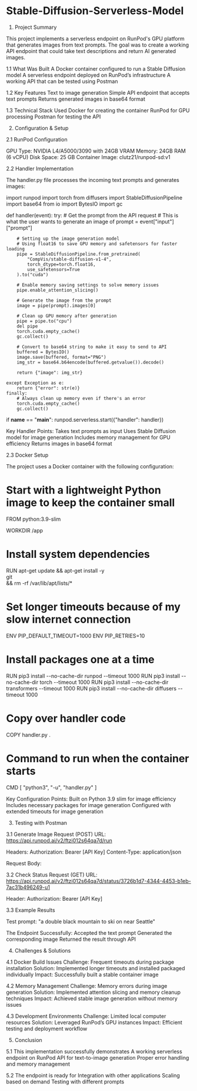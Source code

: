 # Stable-Diffusion-Serverless-Model

1. Project Summary
	
This project implements a serverless endpoint on RunPod's GPU platform that generates images from text prompts. The goal was to create a working API endpoint that could take text descriptions and return AI generated images. 

1.1 What Was Built 
A Docker container configured to run a Stable Diffusion model
A serverless endpoint deployed on RunPod’s infrastructure 
A working API that can be tested using Postman 

1.2 Key Features
Text to image generation 
Simple API endpoint that accepts text prompts
Returns generated images in base64 format 

1.3 Technical Stack Used
Docker for creating the container 
RunPod for GPU processing 
Postman for testing the API 

2. Configuration & Setup 

2.1 RunPod Configuration



GPU Type: NVIDIA L4/A5000/3090 with 24GB VRAM
Memory: 24GB RAM (6 vCPU)
Disk Space: 25 GB
Container Image: clutz21/runpod-sd:v1

2.2 Handler Implementation

The handler.py file processes the incoming text prompts and generates images: 

import runpod
import torch
from diffusers import StableDiffusionPipeline
import base64
from io import BytesIO
import gc

def handler(event):
    try:
        # Get the prompt from the API request
        # This is what the user wants to generate an image of
        prompt = event["input"]["prompt"]

        # Setting up the image generation model
        # Using float16 to save GPU memory and safetensors for faster loading
        pipe = StableDiffusionPipeline.from_pretrained(
            "CompVis/stable-diffusion-v1-4",
            torch_dtype=torch.float16,
            use_safetensors=True
        ).to("cuda")

        # Enable memory saving settings to solve memory issues
        pipe.enable_attention_slicing()

        # Generate the image from the prompt
        image = pipe(prompt).images[0]

        # Clean up GPU memory after generation
        pipe = pipe.to("cpu")
        del pipe
        torch.cuda.empty_cache()
        gc.collect()

        # Convert to base64 string to make it easy to send to API
        buffered = BytesIO()
        image.save(buffered, format="PNG")
        img_str = base64.b64encode(buffered.getvalue()).decode()

        return {"image": img_str}

    except Exception as e:
        return {"error": str(e)}
    finally:
        # Always clean up memory even if there's an error
        torch.cuda.empty_cache()
        gc.collect()

if __name__ == "__main__":
    runpod.serverless.start({"handler": handler})

 
Key Handler Points:
Takes text prompts as input 
Uses Stable Diffusion model for image generation 
Includes memory management for GPU efficiency 
Returns images in base64 format

2.3 Docker Setup

The project uses a Docker container with the following configuration: 

# Start with a lightweight Python image to keep the container small
FROM python:3.9-slim

WORKDIR /app

# Install system dependencies
RUN apt-get update && apt-get install -y \
    git \
    && rm -rf /var/lib/apt/lists/*

# Set longer timeouts because of my slow internet connection
ENV PIP_DEFAULT_TIMEOUT=1000
ENV PIP_RETRIES=10

# Install packages one at a time
RUN pip3 install --no-cache-dir runpod --timeout 1000
RUN pip3 install --no-cache-dir torch --timeout 1000
RUN pip3 install --no-cache-dir transformers --timeout 1000
RUN pip3 install --no-cache-dir diffusers --timeout 1000

# Copy over handler code
COPY handler.py .

# Command to run when the container starts
CMD [ "python3", "-u", "handler.py" ]


Key Configuration Points: 
Built on Python 3.9 slim for image efficiency 
Includes necessary packages for image generation 
Configured with extended timeouts for image generation 

3. Testing with Postman 

3.1 Generate Image Request (POST)
URL: https://api.runpod.ai/v2/ftzi012s64qa7d/run

Headers: 
Authorization: Bearer [API Key]
Content-Type: application/json

Request Body: 


3.2 Check Status Request (GET)
URL: https://api.runpod.ai/v2/ftzi012s64qa7d/status/3726b1d7-4344-4453-b1eb-7ac31b496249-u1 

Header:
Authorization: Bearer [API Key]





3.3 Example Results

Test prompt: "a double black mountain to ski on near Seattle"



The Endpoint Successfully: 
Accepted the text prompt
Generated the corresponding image
Returned the result through API

4. Challenges & Solutions 

4.1 Docker Build Issues
Challenge: Frequent timeouts during package installation 
Solution: Implemented longer timeouts and installed packaged individually 
Impact: Successfully built a stable container image

4.2 Memory Management 
Challenge: Memory errors during image generation 
Solution: Implemented attention slicing and memory cleanup techniques 
Impact: Achieved stable image generation without memory issues

4.3 Development Environments
Challenge: Limited local computer resources
Solution: Leveraged RunPod’s GPU instances 
Impact: Efficient testing and deployment workflow 

5. Conclusion 

5.1 This implementation successfully demonstrates
A working serverless endpoint on RunPod
API for text-to-image generation 
Proper error handling and memory management

5.2 The endpoint is ready for
Integration with other applications
Scaling based on demand
Testing with different prompts


